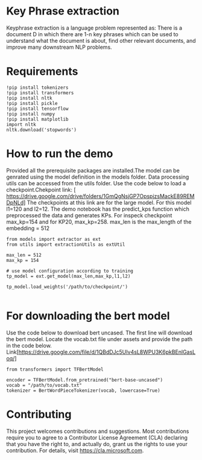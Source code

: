 # Key Phrase extraction
Keyphrase extraction is a language problem represented as: There is a document D in which there are 1-n key phrases which can be used to understand what the document is about, find other relevant documents, and improve many downstream NLP problems.

# Requirements
```
!pip install tokenizers
!pip install transformers
!pip install nltk
!pip install pickle
!pip install tensorflow
!pip install numpy
!pip install matplotlib
import nltk
nltk.download('stopwords')
```

# How to run the demo
Provided all the prerequisite packages are installed.The model can be genrated using the model definition in the models folder. Data processing utils can be accessed from the utils folder. Use the code below to load a checkpoint.Chekpoint link: [ https://drive.google.com/drive/folders/1GmQgNsjGP7OpspjzsMackE89REMDpNLd] The checkpoints at this link are for the large model. For this model l1=120 and l2=12. The demo notebook has the predict_kps function which preprocessed the data and generates KPs. For inspeck checkpoint max_kp=154 and for KP20, max_kp=258. max_len is the max_length of the embedding = 512

```
from models import extractor as ext
from utils import extractionUtils as extUtil

max_len = 512
max_kp = 154

# use model configuration according to training 
tp_model = ext.get_model(max_len,max_kp,l1,l2)

tp_model.load_weights('/path/to/checkpoint/')


```
# For downloading the bert model
Use the code below to download bert uncased. The first line will download the bert model. Locate the vocab.txt file under assets and provide the path in the code below. Link[https://drive.google.com/file/d/1QBdDJc5UIv4sL8WPU3K6pkBEnlGasLoq/]
```
from transformers import TFBertModel

encoder = TFBertModel.from_pretrained("bert-base-uncased")
vocab = "/path/to/vocab.txt"
tokenizer = BertWordPieceTokenizer(vocab, lowercase=True)
```
# Contributing
This project welcomes contributions and suggestions.  Most contributions require you to agree to a
Contributor License Agreement (CLA) declaring that you have the right to, and actually do, grant us
the rights to use your contribution. For details, visit https://cla.microsoft.com.



